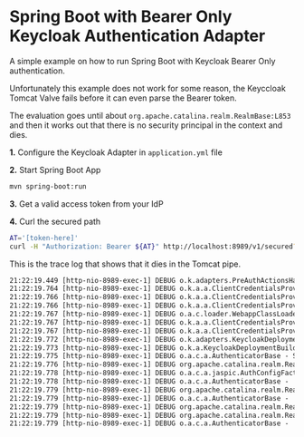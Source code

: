 # Spring Boot with Bearer Only Keycloak Authentication Adapter

A simple example on how to run Spring Boot with Keycloak Bearer Only authentication. 

Unfortunately this example does not work for some reason, the Keyccloak Tomcat Valve fails before it can even parse the Bearer token.

The evaluation goes until about `org.apache.catalina.realm.RealmBase:L853` and then it works out that there is no security principal in the context and dies.

**1\.** Configure the Keycloak Adapter in `application.yml` file

**2\.** Start Spring Boot App

```bash
mvn spring-boot:run
```

**3\.** Get a valid access token from your IdP

**4\.** Curl the secured path 

```bash
AT='[token-here]'
curl -H "Authorization: Bearer ${AT}" http://localhost:8989/v1/secured?name=Fred
```

This is the trace log that shows that it dies in the Tomcat pipe. 

```xml
21:22:19.449 [http-nio-8989-exec-1] DEBUG o.k.adapters.PreAuthActionsHandler - adminRequest http://localhost:8989/v1/secured?name=Fred
21:22:19.764 [http-nio-8989-exec-1] DEBUG o.k.a.a.ClientCredentialsProviderUtils - Using provider 'secret' for authentication of client 'mobile-api'
21:22:19.766 [http-nio-8989-exec-1] DEBUG o.k.a.a.ClientCredentialsProviderUtils - Loaded clientCredentialsProvider secret
21:22:19.766 [http-nio-8989-exec-1] DEBUG o.k.a.a.ClientCredentialsProviderUtils - Loaded clientCredentialsProvider jwt
21:22:19.767 [http-nio-8989-exec-1] DEBUG o.a.c.loader.WebappClassLoaderBase -     findResources(META-INF/services/org.keycloak.adapters.authentication.ClientCredentialsProvider)
21:22:19.767 [http-nio-8989-exec-1] DEBUG o.k.a.a.ClientCredentialsProviderUtils - Loaded clientCredentialsProvider secret
21:22:19.767 [http-nio-8989-exec-1] DEBUG o.k.a.a.ClientCredentialsProviderUtils - Loaded clientCredentialsProvider jwt
21:22:19.772 [http-nio-8989-exec-1] DEBUG o.k.adapters.KeycloakDeployment - resolveUrls
21:22:19.773 [http-nio-8989-exec-1] DEBUG o.k.a.KeycloakDeploymentBuilder - Use authServerUrl: http://localhost:8080/auth, tokenUrl: http://localhost/auth/realms/demo/protocol/openid-connect/token, relativeUrls: NEVER
21:22:19.775 [http-nio-8989-exec-1] DEBUG o.a.c.a.AuthenticatorBase - Security checking request GET /v1/secured
21:22:19.776 [http-nio-8989-exec-1] DEBUG org.apache.catalina.realm.RealmBase -   Checking constraint 'SecurityConstraint[authed]' against GET /v1/secured --> true
21:22:19.778 [http-nio-8989-exec-1] DEBUG o.a.c.a.jaspic.AuthConfigFactoryImpl - Loading persistent provider registrations from [C:\Users\fred\AppData\Local\Temp\tomcat.5760305853319586434.8989\conf\jaspic-providers.xml]
21:22:19.778 [http-nio-8989-exec-1] DEBUG o.a.c.a.AuthenticatorBase -  Calling hasUserDataPermission()
21:22:19.779 [http-nio-8989-exec-1] DEBUG org.apache.catalina.realm.RealmBase -   User data constraint has no restrictions
21:22:19.779 [http-nio-8989-exec-1] DEBUG o.a.c.a.AuthenticatorBase -  Calling accessControl()
21:22:19.779 [http-nio-8989-exec-1] DEBUG org.apache.catalina.realm.RealmBase -   Checking roles null
21:22:19.779 [http-nio-8989-exec-1] DEBUG org.apache.catalina.realm.RealmBase -   No user authenticated, cannot grant access
21:22:19.779 [http-nio-8989-exec-1] DEBUG o.a.c.a.AuthenticatorBase -  Failed accessControl() test
```